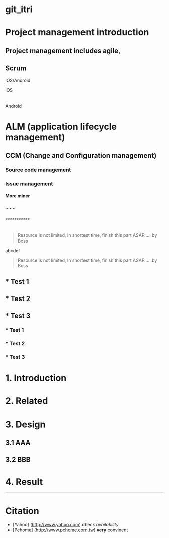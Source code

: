 git_itri
========

Project management introduction
================================

Project management includes agile,
-------------
Scrum
--------------------------

iOS/Android


iOS
<br/> <br/> <br/>
Android


# ALM (application lifecycle management)

## CCM (Change and Configuration management)

### Source code management

### Issue management

#### More miner

##### .......
###### ***********

> Resource is not limited,
> In shortest time, finish this part
> ASAP.....   by Boss

abcdef

> Resource is not limited,
 In shortest time, finish this part
 ASAP.....   by Boss


## * Test 1
## * Test 2
## * Test 3


### * Test 1
### * Test 2
### * Test 3

# 1. Introduction
# 2. Related
# 3. Design 

## 3.1 AAA
## 3.2 BBB

# 4. Result

*****************

# Citation
* [Yahoo] (http://www.yahoo.com) check *availability*
* [Pchome] (http://www.pchome.com.tw)  **very** convinent



